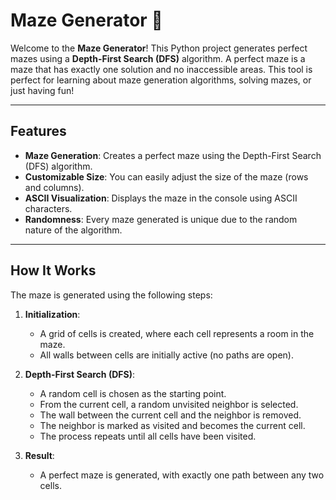 # Maze Generator 🧩

Welcome to the **Maze Generator**! This Python project generates perfect mazes using a **Depth-First Search (DFS)** algorithm. A perfect maze is a maze that has exactly one solution and no inaccessible areas. This tool is perfect for learning about maze generation algorithms, solving mazes, or just having fun!

---

## Features

- **Maze Generation**: Creates a perfect maze using the Depth-First Search (DFS) algorithm.
- **Customizable Size**: You can easily adjust the size of the maze (rows and columns).
- **ASCII Visualization**: Displays the maze in the console using ASCII characters.
- **Randomness**: Every maze generated is unique due to the random nature of the algorithm.

---

## How It Works

The maze is generated using the following steps:

1. **Initialization**:
   - A grid of cells is created, where each cell represents a room in the maze.
   - All walls between cells are initially active (no paths are open).

2. **Depth-First Search (DFS)**:
   - A random cell is chosen as the starting point.
   - From the current cell, a random unvisited neighbor is selected.
   - The wall between the current cell and the neighbor is removed.
   - The neighbor is marked as visited and becomes the current cell.
   - The process repeats until all cells have been visited.

3. **Result**:
   - A perfect maze is generated, with exactly one path between any two cells.
